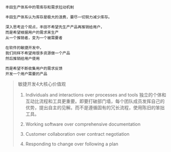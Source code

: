 
```
丰田生产体系中的零库存和需求拉动机制

丰田生产体系认为库存是极大的浪费，要尽一切努力减少库存。

深入思考这个观点，丰田不希望先生产产品再推销给用户，
而是希望根据用户的需求来生产
从一个推销者，变为一个被需要者

在软件的敏捷开发中，
我们同样不希望用很多资源做一个产品
然后推销给用户使用

而是希望不断收集用户的需求反馈
开发一个用户需要的产品
```



> 敏捷开发4大核心价值观
>
> 1. Individuals and interactions over processes and tools
> 独立的个体和互动比流程和工具更重要。即要打破部门墙，每个团队成员发挥自己的优势，提出自主的见解。而不是遵循固有的冗长流程，使用陈旧的笨拙工具。
> 2. Working software over comprehensive documentation
> 
> 3. Customer collaboration over contract negotiation
> 4. Responding to change over following a plan

```


